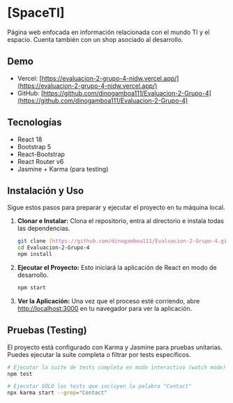 # [SpaceTI]

Página web enfocada en información relacionada con el mundo TI y el espacio. Cuenta también con un shop asociado al desarrollo.

## Demo
- Vercel: [https://evaluacion-2-grupo-4-nidw.vercel.app/](https://evaluacion-2-grupo-4-nidw.vercel.app/)
- GitHub: [https://github.com/dinogamboa111/Evaluacion-2-Grupo-4](https://github.com/dinogamboa111/Evaluacion-2-Grupo-4)

## Tecnologías
- React 18
- Bootstrap 5
- React-Bootstrap
- React Router v6
- Jasmine + Karma (para testing)

## Instalación y Uso

Sigue estos pasos para preparar y ejecutar el proyecto en tu máquina local.

1.  **Clonar e Instalar:**
    Clona el repositorio, entra al directorio e instala todas las dependencias.
    ```bash
    git clone [https://github.com/dinogamboa111/Evaluacion-2-Grupo-4.git](https://github.com/dinogamboa111/Evaluacion-2-Grupo-4.git)
    cd Evaluacion-2-Grupo-4
    npm install
    ```

2.  **Ejecutar el Proyecto:**
    Esto iniciará la aplicación de React en modo de desarrollo.
    ```bash
    npm start
    ```

3.  **Ver la Aplicación:**
    Una vez que el proceso esté corriendo, abre [http://localhost:3000](http://localhost:3000) en tu navegador para ver la aplicación.

## Pruebas (Testing)

El proyecto está configurado con Karma y Jasmine para pruebas unitarias. Puedes ejecutar la suite completa o filtrar por tests específicos.

```bash
# Ejecutar la suite de tests completa en modo interactivo (watch mode)
npm test

# Ejecutar SÓLO los tests que incluyen la palabra "Contact"
npx karma start --grep="Contact"